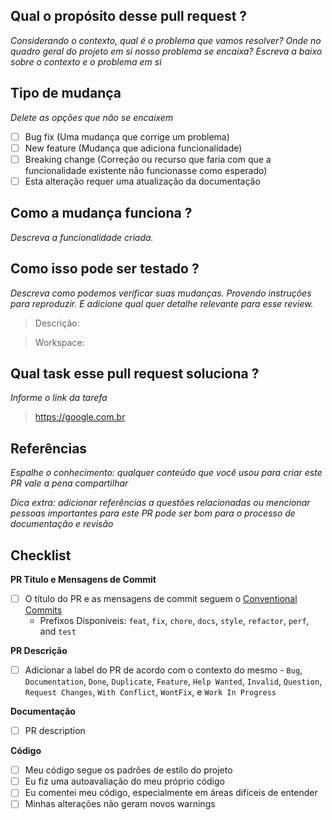 ## Qual o propósito desse pull request ?

<em>Considerando o contexto, qual é o problema que vamos resolver? Onde no quadro geral do projeto em si nosso problema se encaixa? Escreva a baixo sobre o contexto e o problema em si</em>

## Tipo de mudança

<em>Delete as opções que não se encaixem</em>

- [ ] Bug fix (Uma mudança que corrige um problema)
- [ ] New feature (Mudança que adiciona funcionalidade)
- [ ] Breaking change (Correção ou recurso que faria com que a funcionalidade existente não funcionasse como esperado)
- [ ] Esta alteração requer uma atualização da documentação

## Como a mudança funciona ?

<em>Descreva a funcionalidade criada.</em>

## Como isso pode ser testado ?

<em>Descreva como podemos verificar suas mudanças. Provendo instruções para reproduzir. E adicione qual quer detalhe relevante para esse review.</em>

> Descrição:

> Workspace:

## Qual task esse pull request soluciona ?

<em>Informe o link da tarefa</em>

> https://google.com.br

## Referências

<em>Espalhe o conhecimento: qualquer conteúdo que você usou para criar este PR vale a pena compartilhar</em>

<em>Dica extra: adicionar referências a questões relacionadas ou mencionar pessoas importantes para este PR pode ser bom para o processo de documentação e revisão</em>

## Checklist

**PR Titulo e Mensagens de Commit**

- [ ] O título do PR e as mensagens de commit seguem o [Conventional Commits](https://www.conventionalcommits.org/en/v1.0.0/)
  - Prefixos Disponíveis: `feat`, `fix`, `chore`, `docs`, `style`, `refactor`, `perf`, and `test`

**PR Descrição**

- [ ] Adicionar a label do PR de acordo com o contexto do mesmo - `Bug`, `Documentation`, `Done`, `Duplicate`, `Feature`, `Help Wanted`, `Invalid`, `Question`, `Request Changes`, `With Conflict`, `WontFix`, e `Work In Progress`

**Documentação**

- [ ] PR description

**Código**

- [ ] Meu código segue os padrões de estilo do projeto
- [ ] Eu fiz uma autoavaliação do meu próprio código
- [ ] Eu comentei meu código, especialmente em áreas difíceis de entender
- [ ] Minhas alterações não geram novos warnings

